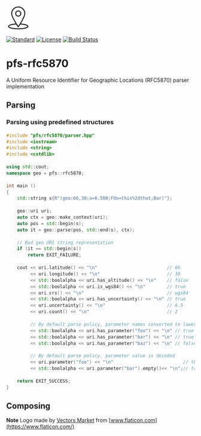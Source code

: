 ![logo](resources/pfs-rfc5870-black_64x64.png)

[![Standard](https://img.shields.io/badge/C%2B%2B-11%2F14%2F17-blue)](https://en.wikipedia.org/wiki/C%2B%2B#Standardization)
[![License](https://img.shields.io/badge/license-MIT-blue.svg)](https://opensource.org/licenses/MIT)
[![Build Status](https://travis-ci.org/semenovf/pfs-rfc5870.svg?branch=master)](https://travis-ci.org/semenovf/pfs-rfc5870)

# pfs-rfc5870
A Uniform Resource Identifier for Geographic Locations (RFC5870) parser implementation

## Parsing

### Parsing using predefined structures

```cpp
#include "pfs/rfc5870/parser.hpp"
#include <iostream>
#include <string>
#include <cstdlib>

using std::cout;
namespace geo = pfs::rfc5870;

int main ()
{
    std::string s{R"(geo:66,30;u=6.500;FOo=this%2dthat;Bar)"};

    geo::uri uri;
    auto ctx = geo::make_context(uri);
    auto pos = std::begin(s);
    auto it = geo::parse(pos, std::end(s), ctx);

    // Bad geo URI string representation
    if (it == std::begin(s))
        return EXIT_FAILURE;

    cout << uri.latitude() << "\n"                          // 66
         << uri.longitude() << "\n"                         // 30
         << std::boolalpha << uri.has_altitude() << "\n"    // false
         << std::boolalpha << uri.is_wgs84() << "\n"        // true
         << uri.crs() << "\n"                               // wgs84
         << std::boolalpha << uri.has_uncertainty() << "\n" // true
         << uri.uncertainty() << "\n"                       // 6.5
         << uri.count() << "\n"                             // 2

         // By default parse policy, parameter names converted to lowercase
         << std::boolalpha << uri.has_parameter("foo") << "\n" // true
         << std::boolalpha << uri.has_parameter("bar") << "\n" // true
         << std::boolalpha << uri.has_parameter("baz") << "\n" // false

         // By default parse policy, parameter value is decoded
         << uri.parameter("foo") << "\n"                          // this-that
         << std::boolalpha << uri.parameter("bar").empty()<< "\n";// true

    return EXIT_SUCCESS;
}
```

## Composing

**Note**
Logo made by [Vectors Market](https://www.flaticon.com/authors/vectors-market) from [www.flaticon.com](https://www.flaticon.com/)
